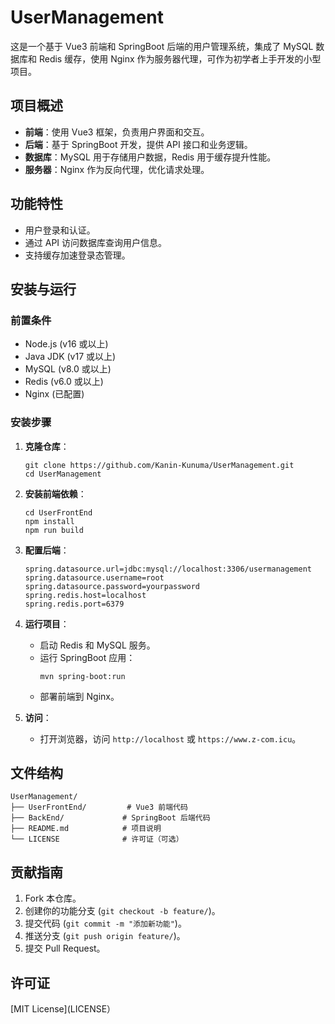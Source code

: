 # UserManagement

这是一个基于 Vue3 前端和 SpringBoot 后端的用户管理系统，集成了 MySQL 数据库和 Redis 缓存，使用 Nginx 作为服务器代理，可作为初学者上手开发的小型项目。

## 项目概述

- **前端**：使用 Vue3 框架，负责用户界面和交互。
- **后端**：基于 SpringBoot 开发，提供 API 接口和业务逻辑。
- **数据库**：MySQL 用于存储用户数据，Redis 用于缓存提升性能。
- **服务器**：Nginx 作为反向代理，优化请求处理。

## 功能特性

- 用户登录和认证。
- 通过 API 访问数据库查询用户信息。
- 支持缓存加速登录态管理。

## 安装与运行

### 前置条件

- Node.js (v16 或以上)
- Java JDK (v17 或以上)
- MySQL (v8.0 或以上)
- Redis (v6.0 或以上)
- Nginx (已配置)

### 安装步骤

1. **克隆仓库**：
   ```
   git clone https://github.com/Kanin-Kunuma/UserManagement.git
   cd UserManagement
   ```

2. **安装前端依赖**：
   ```
   cd UserFrontEnd
   npm install
   npm run build
   ```

3. **配置后端**：
     ```
     spring.datasource.url=jdbc:mysql://localhost:3306/usermanagement
     spring.datasource.username=root
     spring.datasource.password=yourpassword
     spring.redis.host=localhost
     spring.redis.port=6379
     ```

4. **运行项目**：
   - 启动 Redis 和 MySQL 服务。
   - 运行 SpringBoot 应用：
     ```
     mvn spring-boot:run
     ```
   - 部署前端到 Nginx。

5. **访问**：
   - 打开浏览器，访问 `http://localhost` 或 `https://www.z-com.icu`。

## 文件结构

```
UserManagement/
├── UserFrontEnd/         # Vue3 前端代码
├── BackEnd/             # SpringBoot 后端代码
├── README.md            # 项目说明
└── LICENSE              # 许可证（可选）
```

## 贡献指南

1. Fork 本仓库。
2. 创建你的功能分支 (`git checkout -b feature/`)。
3. 提交代码 (`git commit -m "添加新功能"`)。
4. 推送分支 (`git push origin feature/`)。
5. 提交 Pull Request。

## 许可证

[MIT License](LICENSE）
